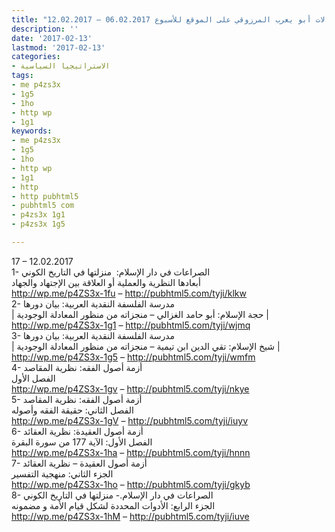 ```yaml
---
title: "مقالات أبو يعرب المرزوقي على الموقع للأسبوع 06.02.2017 – 12.02.2017"
description: ''
date: '2017-02-13'
lastmod: '2017-02-13'
categories:
- الاستراتيجيا السياسية
tags:
- me p4zs3x
- 1g5
- 1ho
- http wp
- 1g1
keywords:
- me p4zs3x
- 1g5
- 1ho
- http wp
- 1g1
- http
- http pubhtml5
- pubhtml5 com
- p4zs3x 1g1
- p4zs3x 1g5

---
```

17 – 12.02.2017  
1- الصراعات في دار الإسلام:  منزلتها في التاريخ الكوني  
أبعادها النظرية والعملية أو العلاقة بين الإجتهاد والجهاد  
http://wp.me/p4ZS3x-1fu – http://pubhtml5.com/tyji/klkw  
2- مدرسة الفلسفة النقدية العربية: بيان دورها  
| حجة الإسلام: أبو حامد الغزالي – منجزاته من منظور المعادلة الوجودية |  
http://wp.me/p4ZS3x-1g1 – http://pubhtml5.com/tyji/wjmq  
3- مدرسة الفلسفة النقدية العربية: بيان دورها  
| شيخ الإسلام: تقي الدين ابن تيمية – منجزاته من منظور المعادلة الوجودية |  
http://wp.me/p4ZS3x-1g5 – http://pubhtml5.com/tyji/wmfm  
4- أزمة أصول الفقه: نظرية المقاصد  
الفصل الأول  
http://wp.me/p4ZS3x-1gv – http://pubhtml5.com/tyji/nkye  
5- أزمة أصول الفقه: نظرية المقاصد  
الفصل الثاني: حقيقة الفقه وأصوله  
http://wp.me/p4ZS3x-1gV – http://pubhtml5.com/tyji/iuyv  
6- أزمة أصول العقيدة: نظرية العقائد  
الفصل الأول: الآية 177 من سورة البقرة  
http://wp.me/p4ZS3x-1ha – http://pubhtml5.com/tyji/hnnn  
7- أزمة أصول العقيدة – نظرية العقائد  
الجزء الثاني: منهجية التفسير  
http://wp.me/p4ZS3x-1ho – http://pubhtml5.com/tyji/gkyb  
8- الصراعات في دار الإسلام.- منزلتها في التاريخ الكوني  
الجزء الرابع: الأدوات المحددة لشكل قيام الأمة و مضمونه  
http://wp.me/p4ZS3x-1hM – http://pubhtml5.com/tyji/iuve

###